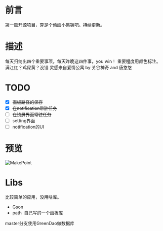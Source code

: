 # 前言
第一篇开源项目，算是个动画小集锦吧。持续更新。

# 描述
每天归纳出四个重要事项，每天昨晚这四件事，you win！
重要程度用颜色标注。 满江红？鸡屎黄？没错 灵感来自爱情公寓 by 关谷神奇 and 唐悠悠

# TODO

- [x] ~~画板路径的保存~~
- [x] ~~在notification常驻任务~~
- [ ] ~~在锁屏界面常驻任务~~
- [ ] setting界面
- [ ] notification的UI

# 预览
![MakePoint](http://7xjizl.com1.z0.glb.clouddn.com/makepointGifPoint1.gif)

# Libs

比较简单的应用，没用啥库。

- Gson
- path  自己写的一个画板库

master分支使用GreenDao做数据库

